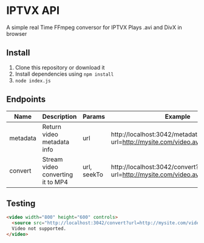 # IPTVX API
A simple real Time FFmpeg conversor for IPTVX
Plays .avi and DivX in browser

## Install
1. Clone this repository or download it
2. Install dependencies using `npm install`
3. `node index.js`

## Endpoints
| Name | Description | Params | Example |
| ------------- | -------------  | ------------- | ------------- |
| metadata | Return video metadata info | url | http://localhost:3042/metadata?url=http://mysite.com/video.avi |
| convert | Stream video converting it to MP4 | url, seekTo | http://localhost:3042/convert?url=http://mysite.com/video.avi&seekTo=1200 |

## Testing
```html
<video width="800" height="600" controls>
  <source src="http://localhost:3042/convert?url=http://mysite.com/video.avi">
  Video not supported.
</video>
```
